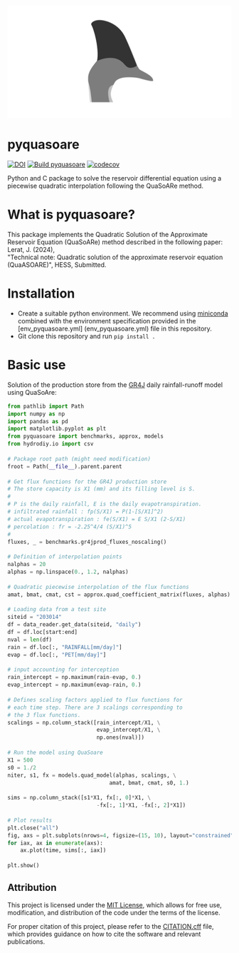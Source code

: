 ![QuaSoaRe](icon.png)

# pyquasoare
 [![DOI](https://zenodo.org/badge/DOI/10.5281/zenodo.13928254.svg)](https://doi.org/10.5281/zenodo.13928254) [![Build pyquasoare](https://github.com/csiro-hydroinformatics/pyquasoare/actions/workflows/python-package-conda.yml/badge.svg)](https://github.com/csiro-hydroinformatics/pyquasoare/actions/workflows/python-package-conda.yml) [![codecov](https://codecov.io/gh/csiro-hydroinformatics/pyquasoare/graph/badge.svg?token=ARBFW69TI3)](https://codecov.io/gh/csiro-hydroinformatics/pyquasoare)

Python and C package to solve the reservoir differential equation using a
piecewise quadratic interpolation following the QuaSoARe method.

# What is pyquasoare?
This package implements the Quadratic Solution of the Approximate Reservoir 
Equation (QuaSoARe) method described in the following paper:
Lerat, J. (2024),  
"Technical note: Quadratic solution of the approximate reservoir equation (QuaASOARE)", HESS, Submitted.

# Installation
- Create a suitable python environment. We recommend using [miniconda](https://docs.conda.io/projects/miniconda/en/latest/) combined with the environment specification provided in the [env_pyquasoare.yml] (env_pyquasoare.yml) file in this repository.
- Git clone this repository and run `pip install .`

# Basic use
Solution of the production store from the [GR4J](https://www.sciencedirect.com/science/article/pii/S0022169403002257) daily rainfall-runoff model using QuaSoAre:

```python
from pathlib import Path
import numpy as np
import pandas as pd
import matplotlib.pyplot as plt
from pyquasoare import benchmarks, approx, models
from hydrodiy.io import csv

# Package root path (might need modification)
froot = Path(__file__).parent.parent

# Get flux functions for the GR4J production store
# The store capacity is X1 (mm) and its filling level is S. 
#
# P is the daily rainfall, E is the daily evapotranspiration.
# infiltrated rainfall : fp(S/X1) = P(1-[S/X1]^2)
# actual evapotranspiration : fe(S/X1) = E S/X1 (2-S/X1)
# percolation : fr = -2.25^4/4 (S/X1)^5
#
fluxes, _ = benchmarks.gr4jprod_fluxes_noscaling()

# Definition of interpolation points
nalphas = 20
alphas = np.linspace(0., 1.2, nalphas)

# Quadratic piecewise interpolation of the flux functions
amat, bmat, cmat, cst = approx.quad_coefficient_matrix(fluxes, alphas)

# Loading data from a test site
siteid = "203014"
df = data_reader.get_data(siteid, "daily")
df = df.loc[start:end]
nval = len(df)
rain = df.loc[:, "RAINFALL[mm/day]"]
evap = df.loc[:, "PET[mm/day]"]

# input accounting for interception
rain_intercept = np.maximum(rain-evap, 0.)
evap_intercept = np.maximum(evap-rain, 0.)

# Defines scaling factors applied to flux functions for
# each time step. There are 3 scalings corresponding to 
# the 3 flux functions. 
scalings = np.column_stack([rain_intercept/X1, \
                            evap_intercept/X1, \
                            np.ones(nval)])

# Run the model using QuaSoare
X1 = 500
s0 = 1./2
niter, s1, fx = models.quad_model(alphas, scalings, \
                                amat, bmat, cmat, s0, 1.)

sims = np.column_stack([s1*X1, fx[:, 0]*X1, \
                            -fx[:, 1]*X1, -fx[:, 2]*X1])

# Plot results
plt.close("all")
fig, axs = plt.subplots(nrows=4, figsize=(15, 10), layout="constrained")
for iax, ax in enumerate(axs):
    ax.plot(time, sims[:, iax])

plt.show()
```

## Attribution
This project is licensed under the [MIT License](LICENSE.txt), which allows for free use, modification, and distribution of the code under the terms of the license.

For proper citation of this project, please refer to the [CITATION.cff](CITATION.cff) file, which provides guidance on 
how to cite the software and relevant publications.


